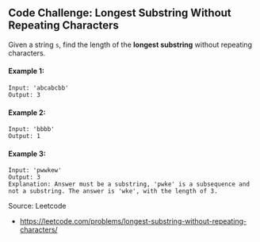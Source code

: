 ## Code Challenge: Longest Substring Without Repeating Characters
Given a string `s`, find the length of the **longest substring** without repeating characters.

#### Example 1:
```
Input: 'abcabcbb'
Output: 3
```

#### Example 2:
```
Input: 'bbbb'
Output: 1
```

#### Example 3:
```
Input: 'pwwkew'
Output: 3
Explanation: Answer must be a substring, 'pwke' is a subsequence and not a substring. The answer is 'wke', with the length of 3.
```

Source: Leetcode
* https://leetcode.com/problems/longest-substring-without-repeating-characters/
